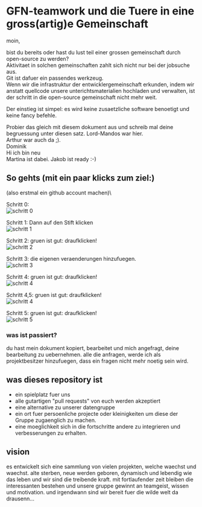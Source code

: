 
# GFN-teamwork und die Tuere in eine gross(artig)e Gemeinschaft

moin,

bist du bereits oder hast du lust teil einer grossen gemeinschaft durch open-source zu werden?\
Aktivitaet in solchen gemeinschaften zahlt sich nicht nur bei der jobsuche aus.\
Git ist dafuer ein passendes werkzeug.\
Wenn wir die infrastruktur der entwicklergemeinschaft erkunden, indem wir anstatt quellcode unsere unterichtsmaterialien hochladen und verwalten, ist der schritt in die open-source gemeinschaft nicht mehr weit.

Der einstieg ist simpel: es wird keine zusaetzliche software benoetigt und keine fancy befehle.

Probier das gleich mit diesem dokument aus und schreib mal deine begruessung unter diesen satz.
Lord-Mandos war hier.\
Arthur war auch da ;).\
Dominik \
Hi ich bin neu \
Martina ist dabei.
Jakob ist ready :-)

## So gehts (mit ein paar klicks zum ziel:)

(also erstmal ein github account machen)\

Schritt 0:\
![schritt 0](https://github.com/teicheld/teamWerkzeugSandkasten/blob/main/img/schritt0_anklicken.png)


Schritt 1: Dann auf den Stift klicken\
![schritt 1](https://github.com/teicheld/teamWerkzeugSandkasten/blob/main/img/verbessern1.PNG)


Schritt 2: gruen ist gut: draufklicken!\
![schritt 2](https://github.com/teicheld/teamWerkzeugSandkasten/blob/main/img/verbessern2.png)


Schritt 3: die eigenen veraenderungen hinzufuegen.\
![schritt 3](https://github.com/teicheld/teamWerkzeugSandkasten/blob/main/img/verbebessern3.png)


Schritt 4: gruen ist gut: draufklicken!\
![schritt 4](https://github.com/teicheld/teamWerkzeugSandkasten/blob/main/img/verbessern4.png)


Schritt 4,5: gruen ist gut: draufklicken!\
![schritt 4](https://github.com/teicheld/teamWerkzeugSandkasten/blob/main/img/verbessern4.5.png)


Schritt 5: gruen ist gut: draufklicken!\
![schritt 5](https://github.com/teicheld/teamWerkzeugSandkasten/blob/main/img/verbessern5.PNG)



### was ist passiert?

du hast mein dokument kopiert, bearbeitet und mich angefragt, deine bearbeitung zu uebernehmen.
alle die anfragen, werde ich als projektbesitzer hinzufuegen, dass ein fragen nicht mehr noetig sein wird.

## was dieses repository ist

- ein spielplatz fuer uns
- alle gutartigen "pull requests" von euch werden akzeptiert
- eine alternative zu unserer datengruppe
- ein ort fuer persoenliche projecte oder kleinigkeiten um diese der Gruppe zugaenglich zu machen.
- eine moeglichkeit sich in die fortschritte andere zu integrieren und verbesserungen zu erhalten.

## vision

es entwickelt sich eine sammlung von vielen projekten, welche waechst und waechst. alte sterben, neue werden geboren, dynamisch und lebendig wie das leben und wir sind die treibende kraft. mit fortlaufender zeit bleiben die interessanten bestehen und unsere gruppe gewinnt an teamgeist, wissen und motivation.
und irgendwann sind wir bereit fuer die wilde welt da drausenn...



